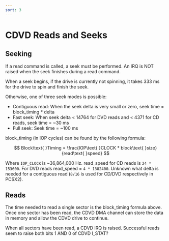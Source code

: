 ```yaml
---
sort: 3
---
```

# CDVD Reads and Seeks

## Seeking
If a read command is called, a seek must be performed. An IRQ is NOT raised when the seek finishes during a read command.

When a seek begins, if the drive is currently not spinning, it takes 333 ms for the drive to spin and finish the seek.

Otherwise, one of three seek modes is possible:
- Contiguous read: When the seek delta is very small or zero, seek time = block_timing * delta
- Fast seek: When seek delta < 14764 for DVD reads and < 4371 for CD reads, seek time = ~30 ms
- Full seek: Seek time = ~100 ms

block_timing (in IOP cycles) can be found by the following formula:

$$ Block\text{ }Timing = \frac{IOP\text{ }CLOCK * block\text{ }size}{read\text{ }speed} $$

Where `IOP_CLOCK` is ~36,864,000 Hz. read_speed for CD reads is `24 * 153600`. For DVD reads read_speed = `4 * 1382400`.
Unknown what delta is needed for a contiguous read (`8/16` is used for CD/DVD respectively in PCSX2).

## Reads
The time needed to read a single sector is the block_timing formula above. Once one sector has been read, the CDVD DMA channel can store the data in memory and allow the CDVD drive to continue.

When all sectors have been read, a CDVD IRQ is raised. Successful reads seem to raise both bits 1 AND 0 of CDVD I_STAT?

